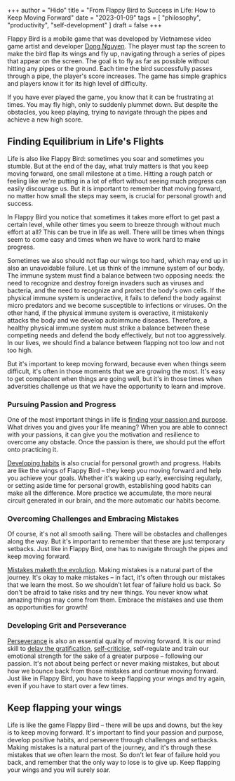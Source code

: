 +++
author = "Hido"
title = "From Flappy Bird to Success in Life: How to Keep Moving Forward"
date = "2023-01-09"
tags = [
    "philosophy",
    "productivity",
    "self-development"
]
draft = false
+++


Flappy Bird is a mobile game that was developed by Vietnamese video game artist and developer [Dong Nguyen](https://twitter.com/dongatory). The player must tap the screen to make the bird flap its wings and fly up, navigating through a series of pipes that appear on the screen. The goal is to fly as far as possible without hitting any pipes or the ground. Each time the bird successfully passes through a pipe, the player's score increases. The game has simple graphics and players know it for its high level of difficulty.

If you have ever played the game, you know that it can be frustrating at times. You may fly high, only to suddenly plummet down. But despite the obstacles, you keep playing, trying to navigate through the pipes and achieve a new high score.

## Finding Equilibrium in Life's Flights

Life is also like Flappy Bird: sometimes you soar and sometimes you stumble. But at the end of the day, what truly matters is that you keep moving forward, one small milestone at a time. Hitting a rough patch or feeling like we're putting in a lot of effort without seeing much progress can easily discourage us. But it is important to remember that moving forward, no matter how small the steps may seem, is crucial for personal growth and success.

In Flappy Bird you notice that sometimes it takes more effort to get past a certain level, while other times you seem to breeze through without much effort at all? This can be true in life as well. There will be times when things seem to come easy and times when we have to work hard to make progress.

Sometimes we also should not flap our wings too hard, which may end up in also an unavoidable failure. Let us think of the immune system of our body. The immune system must find a balance between two opposing needs: the need to recognize and destroy foreign invaders such as viruses and bacteria, and the need to recognize and protect the body's own cells. If the physical immune system is underactive, it fails to defend the body against micro predators and we become susceptible to infections or viruses. On the other hand, if the physical immune system is overactive, it mistakenly attacks the body and we develop autoimmune diseases. Therefore, a healthy physical immune system must strike a balance between these competing needs and defend the body effectively, but not too aggressively. In our lives, we should find a balance between flapping not too low and not too high.

But it's important to keep moving forward, because even when things seem difficult, it's often in those moments that we are growing the most. It's easy to get complacent when things are going well, but it's in those times when adversities challenge us that we have the opportunity to learn and improve.

### Pursuing Passion and Progress

One of the most important things in life is [finding your passion and purpose](https://heydaroff.info/2021/02/01/reflecting-on-passion-and-perseverance/). What drives you and gives your life meaning? When you are able to connect with your passions, it can give you the motivation and resilience to overcome any obstacle. Once the passion is there, we should put the effort onto practicing it.

[Developing habits](https://heydaroff.info/2021/01/18/what-does-our-brain-tell-us-about-habits/) is also crucial for personal growth and progress. Habits are like the wings of Flappy Bird – they keep you moving forward and help you achieve your goals. Whether it's waking up early, exercising regularly, or setting aside time for personal growth, establishing good habits can make all the difference. More practice we accumulate, the more neural circuit generated in our brain, and the more automatic our habits become.

### Overcoming Challenges and Embracing Mistakes

Of course, it's not all smooth sailing. There will be obstacles and challenges along the way. But it's important to remember that these are just temporary setbacks. Just like in Flappy Bird, one has to navigate through the pipes and keep moving forward.

[Mistakes maketh the evolution](https://heydaroff.info/2021/04/05/reflecting-on-making-mistakes/). Making mistakes is a natural part of the journey. It's okay to make mistakes – in fact, it's often through our mistakes that we learn the most. So we shouldn’t let fear of failure hold us back. So don't be afraid to take risks and try new things. You never know what amazing things may come from them. Embrace the mistakes and use them as opportunities for growth!

### Developing Grit and Perseverance

[Perseverance](https://heydaroff.info/2021/02/01/reflecting-on-passion-and-perseverance/) is also an essential quality of moving forward. It is our mind skill to [delay the gratification](https://heydaroff.info/2021/03/30/delayed-gratification-is-it-even-worth-it/), [self-criticise](https://heydaroff.info/2021/01/04/how-self-reflection-leads/), self-regulate and train our emotional strength for the sake of a greater purpose – following our passion. It's not about being perfect or never making mistakes, but about how we bounce back from those mistakes and continue moving forward. Just like in Flappy Bird, you have to keep flapping your wings and try again, even if you have to start over a few times.

## Keep flapping your wings

Life is like the game Flappy Bird – there will be ups and downs, but the key is to keep moving forward. It's important to find your passion and purpose, develop positive habits, and persevere through challenges and setbacks. Making mistakes is a natural part of the journey, and it's through these mistakes that we often learn the most. So don't let fear of failure hold you back, and remember that the only way to lose is to give up. Keep flapping your wings and you will surely soar.

